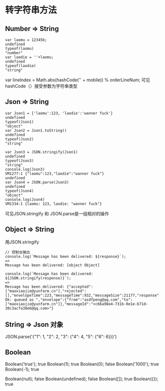 # 转字符串方法

## Number =&gt; String

```text
var laomu = 123456;
undefined
typeof(laomu)
"number"
var laodie = ''+laomu;
undefined
typeof(laodie)
"string"
```

var lineIndex = Math.abs\(hashCode\('' + mobile\)\) % orderLineNum; 可见hashCode（）接受参数为字符串类型

## Json =&gt; String

```text
var Json1 = {'laomu':123, 'laodie':'wanner fuck'}
undefined
typeof(Json1)
"object"
var Json2 = Json1.toString()
undefined
typeof(Json2)
"string"

var Json3 = JSON.stringify(Json1)
undefined
typeof(Json3)
"string"
console.log(Json3)
VM1277:1 {"laomu":123,"laodie":"wanner fuck"}
undefined
var Json4 = JSON.parse(Json3)
undefined
typeof(Json4)
"object"
console.log(Json4)
VM1334:1 {laomu: 123, laodie: "wanner fuck"}
```

可见JSON.stringify 和 JSON.parse是一组相对的操作

## Object =&gt; String

用JSON.stringify

```text
// 控制台输出
console.log(`Message has been delivered: ${response}`);
=>
Message has been delivered: [object Object]

console.log(`Message has been delivered: ${JSON.stringify(response)}`);
=>
Message has been delivered: {"accepted":["maoxiaojie@yunfarm.cn"],"rejected":[],"envelopeTime":223,"messageTime":932,"messageSize":21177,"response":"250 Ok: queued as ","envelope":{"from":"asdfpeng@qq.com","to":["maoxiaojie@yunfarm.cn"]},"messageId":"<c66a98e4-731b-0e1e-b71d-30c3acfa38e6@qq.com>"}
```

## String =&gt; Json 对象

JSON.parse\('{"1": 1, "2": 2, "3": {"4": 4, "5": {"6": 6}}}'\)

## Boolean

Boolean\('true'\); true Boolean\(1\); true Boolean\(0\); false Boolean\('1000'\); true Boolean\(-1\); true

Boolean\(null\); false Boolean\(undefined\); false Boolean\(\[\]\); true Boolean\({}\); true

